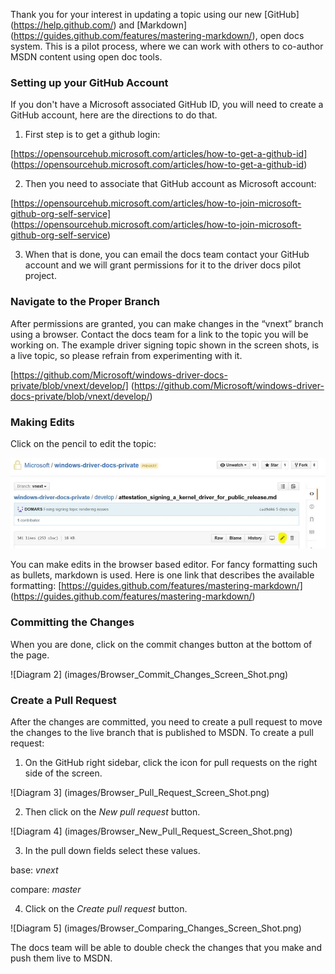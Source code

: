 Thank you for your interest in updating a topic using our new [GitHub] (https://help.github.com/) and [Markdown] (https://guides.github.com/features/mastering-markdown/), open docs system.  This is a pilot process, where we can work with others to co-author MSDN content using open doc tools. 

### Setting up your GitHub Account
If you don't have a Microsoft associated GitHub ID, you will need to create a GitHub account, here are the directions to do that.

1. First step is to get a github login: 

 [https://opensourcehub.microsoft.com/articles/how-to-get-a-github-id] (https://opensourcehub.microsoft.com/articles/how-to-get-a-github-id)

2. Then you need to associate that GitHub account as Microsoft account: 

 [https://opensourcehub.microsoft.com/articles/how-to-join-microsoft-github-org-self-service] (https://opensourcehub.microsoft.com/articles/how-to-join-microsoft-github-org-self-service)

3. When that is done, you can email the docs team contact your GitHub account and we will grant permissions for it to the driver docs pilot project.

### Navigate to the Proper Branch
After permissions are granted, you can make changes in the “vnext” branch using a browser.  Contact the docs team for a link to the topic you will be working on. The example driver signing topic shown in the screen shots, is a live topic, so please refrain from experimenting with it. 

[https://github.com/Microsoft/windows-driver-docs-private/blob/vnext/develop/] (https://github.com/Microsoft/windows-driver-docs-private/blob/vnext/develop/)

### Making Edits
Click on the pencil to edit the topic:

![Diagram 1](images/Browser_Edit_Button_Screen_Shot.png)

You can make edits in the browser based editor. 
For fancy formatting such as bullets, markdown is used. Here is one link that describes the available formatting:
[https://guides.github.com/features/mastering-markdown/] (https://guides.github.com/features/mastering-markdown/)

### Committing the Changes
When you are done, click on the commit changes button at the bottom of the page.

![Diagram 2] (images/Browser_Commit_Changes_Screen_Shot.png)


### Create a Pull Request

After the changes are committed, you need to create a pull request to move the changes to the live branch that is published to MSDN. To create a pull request:

1. On the GitHub right sidebar, click the icon for pull requests on the right side of the screen.

 ![Diagram 3] (images/Browser_Pull_Request_Screen_Shot.png)
 

2. Then click on the *New pull request* button. 

 ![Diagram 4] (images/Browser_New_Pull_Request_Screen_Shot.png)
 

3. In the pull down fields select these values.

 base: *vnext* 
 
 compare: *master*

4. Click on the *Create pull request* button.

 ![Diagram 5] (images/Browser_Comparing_Changes_Screen_Shot.png)

 




The docs team will be able to double check the changes that you make and push them live to MSDN. 



<!--HONumber=Mar16_HO2-->


